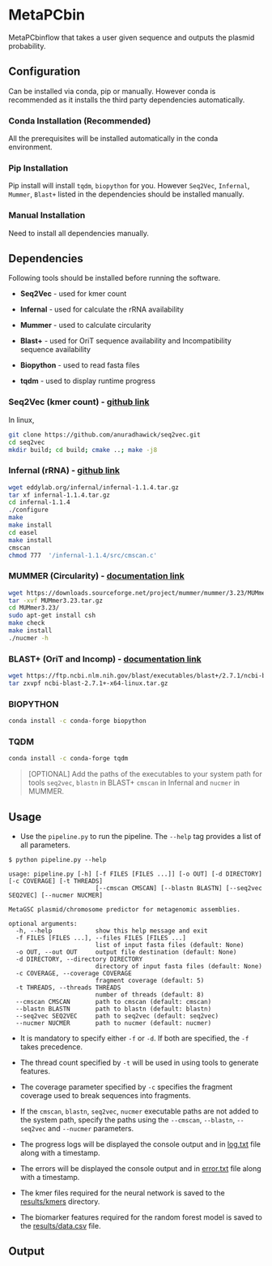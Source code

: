 # MetaPCbin

MetaPCbinflow that takes a user given sequence and outputs the plasmid probability.
<!-- Add more details to explain the tool and its process -->

## Configuration

Can be installed via conda, pip or manually. However conda is recommended as it installs the third 
party dependencies automatically.

### Conda Installation (Recommended)

<!-- To be completed after conda setup -->

All the prerequisites will be installed automatically in the conda environment.

### Pip Installation  

<!-- To be completed after pip setup -->

Pip install will install `tqdm`, `biopython` for you. However `Seq2Vec`, `Infernal`, `Mummer`, 
`Blast+` listed in the dependencies should be installed manually.

### Manual Installation

Need to install all dependencies manually.

## Dependencies

Following tools should be installed before running the software.

-   **Seq2Vec** - used for kmer count
    
-   **Infernal** - used for calculate the rRNA availability
    
-   **Mummer** - used to calculate circularity
    
-   **Blast+** - used for OriT sequence availability and Incompatibility sequence availability

-   **Biopython** - used to read fasta files

-   **tqdm** - used to display runtime progress

### Seq2Vec (kmer count) - [github link](https://github.com/anuradhawick/seq2vec)

In linux,
``` bash
git clone https://github.com/anuradhawick/seq2vec.git
cd seq2vec
mkdir build; cd build; cmake ..; make -j8
```

### Infernal (rRNA) - [github link](https://github.com/EddyRivasLab/infernal)

``` bash
wget eddylab.org/infernal/infernal-1.1.4.tar.gz
tar xf infernal-1.1.4.tar.gz  
cd infernal-1.1.4
./configure
make
make install
cd easel
make install
cmscan
chmod 777  '/infernal-1.1.4/src/cmscan.c'
```

### MUMMER (Circularity) - [documentation link](http://mummer.sourceforge.net/manual/#installation)

``` bash
wget https://downloads.sourceforge.net/project/mummer/mummer/3.23/MUMmer3.23.tar.gz
tar -xvf MUMmer3.23.tar.gz 
cd MUMmer3.23/
sudo apt-get install csh
make check
make install
./nucmer -h
```

### BLAST+ (OriT and Incomp) - [documentation link](https://www.ncbi.nlm.nih.gov/books/NBK569861/)

``` bash
wget https://ftp.ncbi.nlm.nih.gov/blast/executables/blast+/2.7.1/ncbi-blast-2.7.1+-x64-linux.tar.gz
tar zxvpf ncbi-blast-2.7.1+-x64-linux.tar.gz
```

### BIOPYTHON
``` bash
conda install -c conda-forge biopython
```

### TQDM
``` bash
conda install -c conda-forge tqdm
```

> [OPTIONAL] Add the paths of the executables to your system path for tools `seq2vec`, `blastn` 
in BLAST+ `cmscan` in Infernal and `nucmer` in MUMMER.

## Usage

- Use the `pipeline.py` to run the pipeline. The `--help` tag provides a list of all parameters.

```
$ python pipeline.py --help

usage: pipeline.py [-h] [-f FILES [FILES ...]] [-o OUT] [-d DIRECTORY] [-c COVERAGE] [-t THREADS] 
                        [--cmscan CMSCAN] [--blastn BLASTN] [--seq2vec SEQ2VEC] [--nucmer NUCMER]

MetaGSC plasmid/chromosome predictor for metagenomic assemblies.

optional arguments:
  -h, --help            show this help message and exit
  -f FILES [FILES ...], --files FILES [FILES ...]
                        list of input fasta files (default: None)
  -o OUT, --out OUT     output file destination (default: None)
  -d DIRECTORY, --directory DIRECTORY
                        directory of input fasta files (default: None)
  -c COVERAGE, --coverage COVERAGE
                        fragment coverage (default: 5)
  -t THREADS, --threads THREADS
                        number of threads (default: 8)
  --cmscan CMSCAN       path to cmscan (default: cmscan)
  --blastn BLASTN       path to blastn (default: blastn)
  --seq2vec SEQ2VEC     path to seq2vec (default: seq2vec)
  --nucmer NUCMER       path to nucmer (default: nucmer)
```

- It is mandatory to specify either `-f` or `-d`. If both are specified, the `-f` takes precedence.

- The thread count specified by `-t` will be used in using tools to generate features.

- The coverage parameter specified by `-c` specifies the fragment coverage used to break sequences 
into fragments.

- If the `cmscan`, `blastn`, `seq2vec`, `nucmer` executable paths are not added to the system path, 
specify the paths using the `--cmscan`, `--blastn`, `--seq2vec` and `--nucmer` parameters.

- The progress logs will be displayed the console output and in [log.txt](log.txt) file 
along with a timestamp.

- The errors will be displayed the console output and in [error.txt](error.txt) file 
along with a timestamp.

- The kmer files required for the neural network is saved to the [results/kmers](results/kmers) 
directory.

- The biomarker features required for the random forest model is saved to the 
[results/data.csv](results/data.csv) file.

## Output
<!-- To be completed -->
